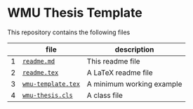 # WMU Thesis Template
This repository contains the following files

|    | file                                   | description                           | 
| -- | -------------------------------------- | ------------------------------------  | 
|  1 | [`readme.md`](readme.md)               | This readme file |
|  2 | [`readme.tex`](readme.tex)             | A LaTeX readme file |
|  3 | [`wmu-template.tex`](wmu-template.tex) | A minimum working example  |
|  4 | [`wmu-thesis.cls`](wmu-thesis.cls)     | A class file | 
